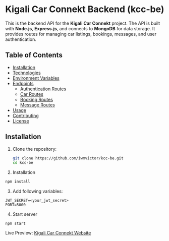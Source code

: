 # Kigali Car Connekt Backend (kcc-be)

This is the backend API for the **Kigali Car Connekt** project. The API is built with **Node.js**, **Express.js**, and connects to **MongoDB** for data storage. It provides routes for managing car listings, bookings, messages, and user authentication.

## Table of Contents

- [Installation](#installation)
- [Technologies](#technologies)
- [Environment Variables](#environment-variables)
- [Endpoints](#endpoints)
  - [Authentication Routes](#authentication-routes)
  - [Car Routes](#car-routes)
  - [Booking Routes](#booking-routes)
  - [Message Routes](#message-routes)
- [Usage](#usage)
- [Contributing](#contributing)
- [License](#license)

## Installation

1. Clone the repository:

   ```bash
   git clone https://github.com/iwmvictor/kcc-be.git
   cd kcc-be
   ```

2. Installation

```bash
npm install

```

3. Add following variables:

```MONGO_URI=<your_mongodb_connection_string>
JWT_SECRET=<your_jwt_secret>
PORT=5000
```

4. Start server

```
npm start
```

Live Preview: [Kigali Car Connekt Website](https://www.kigalicarconnekt.com/)
